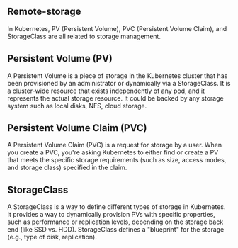 ## Remote-storage ##
In Kubernetes, PV (Persistent Volume), PVC (Persistent Volume Claim), and StorageClass are all related to storage management.

## Persistent Volume (PV) ##
A Persistent Volume is a piece of storage in the Kubernetes cluster that has been provisioned by an administrator or dynamically via a StorageClass. It is a cluster-wide resource that exists independently of any pod, and it represents the actual storage resource. It could be backed by any storage system such as local disks, NFS, cloud storage.

## Persistent Volume Claim (PVC) ##
A Persistent Volume Claim (PVC) is a request for storage by a user. When you create a PVC, you're asking Kubernetes to either find or create a PV that meets the specific storage requirements (such as size, access modes, and storage class) specified in the claim.

## StorageClass ##
A StorageClass is a way to define different types of storage in Kubernetes. It provides a way to dynamically provision PVs with specific properties, such as performance or replication levels, depending on the storage back end (like SSD vs. HDD).
StorageClass defines a "blueprint" for the storage (e.g., type of disk, replication).
